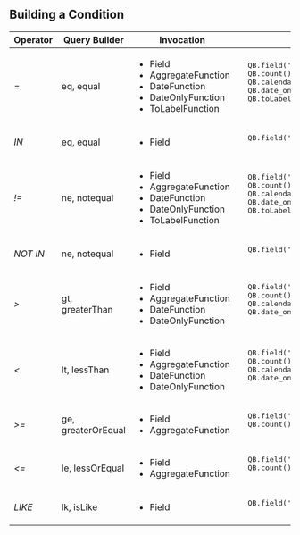 ## Building a Condition

<table>
<thead>
<tr>
  <th>Operator</th>
  <th>Query Builder</th>
  <th>Invocation</th>
  <th>Example</th>
</tr>
</thead>
<tbody><tr>
  <td><em>=</em></td>
  <td>eq, equal</td>
  <td>
    <ul>
      <li>Field</li>
      <li>AggregateFunction</li>
      <li>DateFunction</li>
      <li>DateOnlyFunction</li>
      <li>ToLabelFunction</li>
    </ul>
  </td>
  <td><pre lang="apex">
  QB.field('Name').eq('Value') // Field - SOQL : Name = 'Value'
  QB.count().eq(1) // AggregateFunction - SOQL : COUNT() = 1
  QB.calendar_month('CreatedDate').eq(1) // DateFunction - SOQL : CALENDAR_MONTH(CreatedDate) = 1
  QB.date_only('CreatedDate').eq(Date.newinstance(1960, 2, 17)) // DateOnlyFunction - SOQL : DATE_ONLY(CreatedDate) = '1960-2-17'
  QB.toLabel('Name').eq('My Name') // ToLabelFunction - SOQL : toLabel(Name) = 'My Name'
  </pre></td>
</tr>
<tr></tr>
<tr>
  <td><em>IN</em></td>
  <td>eq, equal</td>
  <td>  
    <ul>
      <li>Field</li>
    </ul>
  </td>
  <td><pre lang="apex">
  QB.field('Name').eq(new List&lt;String&gt;{'Value1','Value2'}) // Field - SOQL : Name IN ('Value1','Value2')
  </pre></td>
</tr>
<tr></tr>
<tr>
  <td><em>!=</em></td>
  <td>ne, notequal</td>
  <td>
    <ul>
      <li>Field</li>
      <li>AggregateFunction</li>
      <li>DateFunction</li>
      <li>DateOnlyFunction</li>
      <li>ToLabelFunction</li>
    </ul>
  </td>
  <td><pre lang="apex">
  QB.field('Name').ne('Value') // Field - SOQL : Name != 'Value'
  QB.count().ne(1) // AggregateFunction - SOQL : COUNT() != 1
  QB.calendar_month('CreatedDate').ne(1) // DateFunction - SOQL : CALENDAR_MONTH(CreatedDate) != 1
  QB.date_only('CreatedDate').ne(Date.newinstance(1960, 2, 17)) // DateOnlyFunction - SOQL : DATE_ONLY(CreatedDate) != '1960-2-17'
  QB.toLabel('Name').ne('My Name') // ToLabelFunction - SOQL : toLabel(Name) != 'My Name'
  </pre></td>
</tr>
<tr></tr>
<tr>
  <td><em>NOT IN</em></td>
  <td>ne, notequal</td>
  <td>    
    <ul>
      <li>Field</li>
    </ul>
  </td>
  <td><pre lang="apex">
  QB.field('Name').ne(new List&lt;String&gt;{'Value1','Value2'}) // Field - SOQL : Name NOT IN ('Value1','Value2')
  </pre></td>
</tr>
<tr></tr>
<tr>
  <td><em>&gt;</em></td>
  <td>gt, greaterThan</td>
  <td>  
    <ul>
      <li>Field</li>
      <li>AggregateFunction</li>
      <li>DateFunction</li>
      <li>DateOnlyFunction</li>
    </ul>
  </td>
  <td><pre lang="apex">
  QB.field('Name').gt('Value') // Field - SOQL : Name &gt; 'Value'
  QB.count().gt(1) // AggregateFunction - SOQL : COUNT() &gt; 1
  QB.calendar_month('CreatedDate').gt(1) // DateFunction - SOQL : CALENDAR_MONTH(CreatedDate) &gt; 1
  QB.date_only('CreatedDate').gt(Date.newinstance(1960, 2, 17)) // DateOnlyFunction - SOQL : DATE_ONLY(CreatedDate) &gt; '1960-2-17'
  </pre></td>
</tr>
<tr></tr>
<tr>
  <td><em>&lt;</em></td>
  <td>lt, lessThan</td>
  <td>  
    <ul>
      <li>Field</li>
      <li>AggregateFunction</li>
      <li>DateFunction</li>
      <li>DateOnlyFunction</li>
    </ul>
  </td>
  <td><pre lang="apex">
  QB.field('Name').lt('Value') // Field - SOQL : Name &lt; 'Value'
  QB.count().lt(1) // AggregateFunction - SOQL : COUNT() &lt; 1
  QB.calendar_month('CreatedDate').lt(1) // DateFunction - SOQL : CALENDAR_MONTH(CreatedDate) &lt; 1
  QB.date_only('CreatedDate').lt(Date.newinstance(1960, 2, 17)) // DateOnlyFunction - SOQL : DATE_ONLY(CreatedDate) &lt; '1960-2-17'
  </pre></td>
</tr>
<tr></tr>
<tr>
  <td><em>&gt;=</em></td>
  <td>ge, greaterOrEqual</td>
  <td>  
    <ul>
      <li>Field</li>
      <li>AggregateFunction</li>
    </ul>
  </td>
  <td><pre lang="apex">
  QB.field('Name').ge('Value') // Field
  QB.count().ge(1) // AggregateFunction
  </pre></td>
</tr>
<tr></tr>
<tr>
  <td><em>&lt;=</em></td>
  <td>le, lessOrEqual</td>
  <td>  
    <ul>
      <li>Field</li>
      <li>AggregateFunction</li>
    </ul>
  </td>
  <td><pre lang="apex">
  QB.field('Name').le('Value') // Field
  QB.count().le(1) // AggregateFunction
  </pre></td>
</tr>
<tr></tr>
<tr>
  <td><em>LIKE</em></td>
  <td>lk, isLike</td>
  <td>    
    <ul>
      <li>Field</li>
    </ul>
  </td>
  <td><pre lang="apex">
  QB.field('Name').lk('Value') 
  </pre></td>
</tr>
</tbody>
</table>
